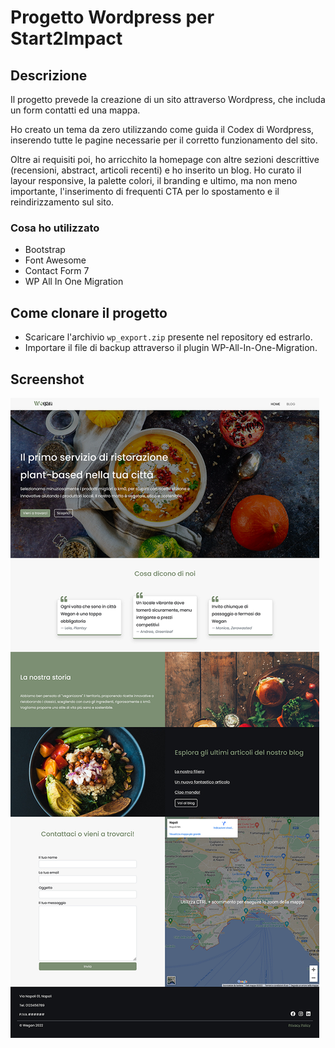 # Progetto Wordpress per Start2Impact

## Descrizione

Il progetto prevede la creazione di un sito attraverso Wordpress, che includa un form contatti ed una mappa.

Ho creato un tema da zero utilizzando come guida il Codex di Wordpress, inserendo tutte le pagine necessarie per il corretto funzionamento del sito.

Oltre ai requisiti poi, ho arricchito la homepage con altre sezioni descrittive (recensioni, abstract, articoli recenti) e ho inserito un blog. Ho curato il layour responsive, la palette colori, il branding e ultimo, ma non meno importante, l'inserimento di frequenti CTA per lo spostamento e il reindirizzamento sul sito.

### Cosa ho utilizzato

- Bootstrap
- Font Awesome
- Contact Form 7
- WP All In One Migration

## Come clonare il progetto

- Scaricare l'archivio `wp_export.zip` presente nel repository ed estrarlo.
- Importare il file di backup attraverso il plugin WP-All-In-One-Migration.

## Screenshot

![](screenshot.png)
